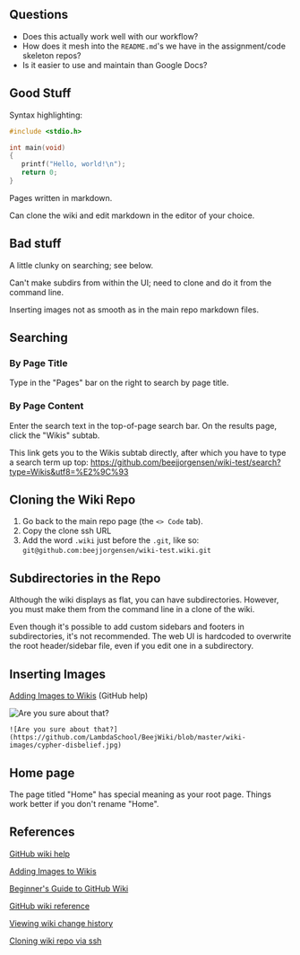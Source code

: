 ## Questions

* Does this actually work well with our workflow?
* How does it mesh into the `README.md`'s we have in the assignment/code skeleton repos?
* Is it easier to use and maintain than Google Docs?

## Good Stuff

Syntax highlighting:

```c
#include <stdio.h>

int main(void)
{
   printf("Hello, world!\n");
   return 0;
}
```
Pages written in markdown.

Can clone the wiki and edit markdown in the editor of your choice.

## Bad stuff

A little clunky on searching; see below.

Can't make subdirs from within the UI; need to clone and do it from the command line.

Inserting images not as smooth as in the main repo markdown files.

## Searching

### By Page Title

Type in the "Pages" bar on the right to search by page title.

### By Page Content

Enter the search text in the top-of-page search bar. On the results page, click the "Wikis" subtab.

This link gets you to the Wikis subtab directly, after which you have to type a search term up top: https://github.com/beejjorgensen/wiki-test/search?type=Wikis&utf8=%E2%9C%93

## Cloning the Wiki Repo

1. Go back to the main repo page (the `<> Code` tab).
2. Copy the clone ssh URL
3. Add the word `.wiki` just before the `.git`, like so: `git@github.com:beejjorgensen/wiki-test.wiki.git`

## Subdirectories in the Repo

Although the wiki displays as flat, you can have subdirectories. However, you must make them from the command line in a clone of the wiki.

Even though it's possible to add custom sidebars and footers in subdirectories, it's not recommended. The web UI is hardcoded to overwrite the root header/sidebar file, even if you edit one in a subdirectory.

## Inserting Images

[Adding Images to Wikis](https://help.github.com/articles/adding-images-to-wikis/) (GitHub help)

![Are you sure about that?](https://github.com/LambdaSchool/BeejWiki/blob/master/wiki-images/cypher-disbelief.jpg)

`![Are you sure about that?](https://github.com/LambdaSchool/BeejWiki/blob/master/wiki-images/cypher-disbelief.jpg)`

## Home page

The page titled "Home" has special meaning as your root page. Things work better if you don't rename "Home".


## References

[GitHub wiki help](https://help.github.com/articles/about-github-wikis/)

[Adding Images to Wikis](https://help.github.com/articles/adding-images-to-wikis/)

[Beginner's Guide to GitHub Wiki](https://guides.github.com/features/wikis/)

[GitHub wiki reference](https://help.github.com/categories/wiki/)

[Viewing wiki change history](https://help.github.com/articles/viewing-a-wiki-s-history-of-changes/)

[Cloning wiki repo via ssh](https://stackoverflow.com/questions/42493135/is-it-possible-to-access-a-github-wiki-via-ssh)


